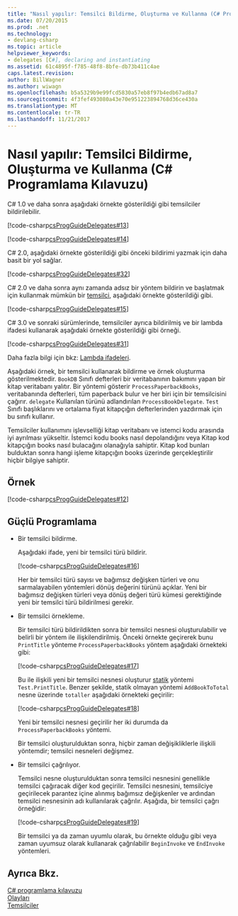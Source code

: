 ```yaml
---
title: "Nasıl yapılır: Temsilci Bildirme, Oluşturma ve Kullanma (C# Programlama Kılavuzu)"
ms.date: 07/20/2015
ms.prod: .net
ms.technology:
- devlang-csharp
ms.topic: article
helpviewer_keywords:
- delegates [C#], declaring and instantiating
ms.assetid: 61c4895f-f785-48f8-8bfe-db73b411c4ae
caps.latest.revision: 
author: BillWagner
ms.author: wiwagn
ms.openlocfilehash: b5a5329b9e99fcd5830a57eb8f97b4edb67ad8a7
ms.sourcegitcommit: 4f3fef493080a43e70e951223894768d36ce430a
ms.translationtype: MT
ms.contentlocale: tr-TR
ms.lasthandoff: 11/21/2017
---
```

# <a name="how-to-declare-instantiate-and-use-a-delegate-c-programming-guide"></a>Nasıl yapılır: Temsilci Bildirme, Oluşturma ve Kullanma (C# Programlama Kılavuzu)
C# 1.0 ve daha sonra aşağıdaki örnekte gösterildiği gibi temsilciler bildirilebilir.  
  
 [!code-csharp[csProgGuideDelegates#13](../../../csharp/programming-guide/delegates/codesnippet/CSharp/how-to-declare-instantiate-and-use-a-delegate_1.cs)]  
  
 [!code-csharp[csProgGuideDelegates#14](../../../csharp/programming-guide/delegates/codesnippet/CSharp/how-to-declare-instantiate-and-use-a-delegate_2.cs)]  
  
 C# 2.0, aşağıdaki örnekte gösterildiği gibi önceki bildirimi yazmak için daha basit bir yol sağlar.  
  
 [!code-csharp[csProgGuideDelegates#32](../../../csharp/programming-guide/delegates/codesnippet/CSharp/how-to-declare-instantiate-and-use-a-delegate_3.cs)]  
  
 C# 2.0 ve daha sonra aynı zamanda adsız bir yöntem bildirin ve başlatmak için kullanmak mümkün bir [temsilci](../../../csharp/language-reference/keywords/delegate.md), aşağıdaki örnekte gösterildiği gibi.  
  
 [!code-csharp[csProgGuideDelegates#15](../../../csharp/programming-guide/delegates/codesnippet/CSharp/how-to-declare-instantiate-and-use-a-delegate_4.cs)]  
  
 C# 3.0 ve sonraki sürümlerinde, temsilciler ayrıca bildirilmiş ve bir lambda ifadesi kullanarak aşağıdaki örnekte gösterildiği gibi örneği.  
  
 [!code-csharp[csProgGuideDelegates#31](../../../csharp/programming-guide/delegates/codesnippet/CSharp/how-to-declare-instantiate-and-use-a-delegate_5.cs)]  
  
 Daha fazla bilgi için bkz: [Lambda ifadeleri](../../../csharp/programming-guide/statements-expressions-operators/lambda-expressions.md).  
  
 Aşağıdaki örnek, bir temsilci kullanarak bildirme ve örnek oluşturma gösterilmektedir. `BookDB` Sınıfı defterleri bir veritabanının bakımını yapan bir kitap veritabanı yalıtır. Bir yöntemi gösterir `ProcessPaperbackBooks`, veritabanında defterleri, tüm paperback bulur ve her biri için bir temsilcisini çağırır. `delegate` Kullanılan türünü adlandırılan `ProcessBookDelegate`. `Test` Sınıfı başlıklarını ve ortalama fiyat kitapçığın defterlerinden yazdırmak için bu sınıfı kullanır.  
  
 Temsilciler kullanımını işlevselliği kitap veritabanı ve istemci kodu arasında iyi ayrılması yükseltir. İstemci kodu books nasıl depolandığını veya Kitap kod kitapçığın books nasıl bulacağını olanağıyla sahiptir. Kitap kod bunları bulduktan sonra hangi işleme kitapçığın books üzerinde gerçekleştirilir hiçbir bilgiye sahiptir.  
  
## <a name="example"></a>Örnek  
 [!code-csharp[csProgGuideDelegates#12](../../../csharp/programming-guide/delegates/codesnippet/CSharp/how-to-declare-instantiate-and-use-a-delegate_6.cs)]  
  
## <a name="robust-programming"></a>Güçlü Programlama  
  
-   Bir temsilci bildirme.  
  
     Aşağıdaki ifade, yeni bir temsilci türü bildirir.  
  
     [!code-csharp[csProgGuideDelegates#16](../../../csharp/programming-guide/delegates/codesnippet/CSharp/how-to-declare-instantiate-and-use-a-delegate_7.cs)]  
  
     Her bir temsilci türü sayısı ve bağımsız değişken türleri ve onu sarmalayabilen yöntemleri dönüş değerini türünü açıklar. Yeni bir bağımsız değişken türleri veya dönüş değeri türü kümesi gerektiğinde yeni bir temsilci türü bildirilmesi gerekir.  
  
-   Bir temsilci örnekleme.  
  
     Bir temsilci türü bildirildikten sonra bir temsilci nesnesi oluşturulabilir ve belirli bir yöntem ile ilişkilendirilmiş. Önceki örnekte geçirerek bunu `PrintTitle` yönteme `ProcessPaperbackBooks` yöntem aşağıdaki örnekteki gibi:  
  
     [!code-csharp[csProgGuideDelegates#17](../../../csharp/programming-guide/delegates/codesnippet/CSharp/how-to-declare-instantiate-and-use-a-delegate_8.cs)]  
  
     Bu ile ilişkili yeni bir temsilci nesnesi oluşturur [statik](../../../csharp/language-reference/keywords/static.md) yöntemi `Test.PrintTitle`. Benzer şekilde, statik olmayan yöntemi `AddBookToTotal` nesne üzerinde `totaller` aşağıdaki örnekteki geçirilir:  
  
     [!code-csharp[csProgGuideDelegates#18](../../../csharp/programming-guide/delegates/codesnippet/CSharp/how-to-declare-instantiate-and-use-a-delegate_9.cs)]  
  
     Yeni bir temsilci nesnesi geçirilir her iki durumda da `ProcessPaperbackBooks` yöntemi.  
  
     Bir temsilci oluşturulduktan sonra, hiçbir zaman değişikliklerle ilişkili yöntemdir; temsilci nesneleri değişmez.  
  
-   Bir temsilci çağrılıyor.  
  
     Temsilci nesne oluşturulduktan sonra temsilci nesnesini genellikle temsilci çağıracak diğer kod geçirilir. Temsilci nesnesini, temsilciye geçirilecek parantez içine alınmış bağımsız değişkenler ve ardından temsilci nesnesinin adı kullanılarak çağrılır. Aşağıda, bir temsilci çağrı örneğidir:  
  
     [!code-csharp[csProgGuideDelegates#19](../../../csharp/programming-guide/delegates/codesnippet/CSharp/how-to-declare-instantiate-and-use-a-delegate_10.cs)]  
  
     Bir temsilci ya da zaman uyumlu olarak, bu örnekte olduğu gibi veya zaman uyumsuz olarak kullanarak çağrılabilir `BeginInvoke` ve `EndInvoke` yöntemleri.  
  
## <a name="see-also"></a>Ayrıca Bkz.  
 [C# programlama kılavuzu](../../../csharp/programming-guide/index.md)  
 [Olayları](../../../csharp/programming-guide/events/index.md)  
 [Temsilciler](../../../csharp/programming-guide/delegates/index.md)
